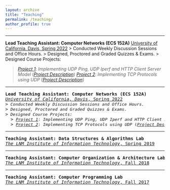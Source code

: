 ```yaml
---
layout: archive
title: "Teaching"
permalink: /teaching/
author_profile: true
---
```


<p></p>
<hr>
<p></p>

**Lead Teaching Assistant: Computer Networks (ECS 152A)**
<ins>University of California, Davis, Spring 2022</ins>
\> Conducted Weekly Discussion Sessions and Office Hours.
\> Designed, Proctored and Graded Quizzes & Exams.
\> Designed Course Projects:
   > [_Project 1_](https://github.com/Yash-Vekaria/HTTPClientServer): _Implementing UDP Ping, UDP Iperf and HTTP Client Server Model_ ([_Project Description_](https://docs.google.com/document/d/1P-p3-W50nj2-XBY3YjoPUNJxugvgHNPYlaPlfa375bk/edit?usp=sharing))
   > [_Project 2_](https://github.com/Yash-Vekaria/TCPProtocol): _Implementing TCP Protocols using UDP_ ([_Project Description_](https://docs.google.com/document/d/1BoU-GWclEHxUR5ZATwnuPEGvhZM6geCMCPH9eVJvIxg/edit?usp=sharing))

<p></p>
<hr>
<p></p>

<pre>
<b>Lead Teaching Assistant: Computer Networks (ECS 152A)</b>  
<u><i>University of California, Davis</i>, Spring 2022</u>
><i><font size="3"> Conducted Weekly Discussion Sessions and Office Hours.</font></i>
><i><font size="3"> Designed, Proctored and Graded Quizzes & Exams.</font></i>
><i><font size="3"> Designed Course Projects:</font></i>
  ><font size="3"> <i><a href="https://github.com/Yash-Vekaria/HTTPClientServer">Project 1</a></i>: <i>Implementing UDP Ping, UDP Iperf and HTTP Client Server Model</i> (<i><a href="https://docs.google.com/document/d/1P-p3-W50nj2-XBY3YjoPUNJxugvgHNPYlaPlfa375bk/edit?usp=sharing">Project Description</a></i>)</font>
  ><font size="3"> <i><a href="https://github.com/Yash-Vekaria/TCPProtocol">Project 2</a></i>: <i>Implementing TCP Protocols using UDP</i> (<i><a href="https://docs.google.com/document/d/1BoU-GWclEHxUR5ZATwnuPEGvhZM6geCMCPH9eVJvIxg/edit?usp=sharing">Project Description</a></i>)</font>
</pre>

<p></p>
<hr>
<p></p>

<pre>
<b>Teaching Assistant: Data Structures & Algorithms Lab</b>  
<u><i>The LNM Institute of Information Technology</i>, Spring 2019</u>
</pre>

<p></p>
<hr>
<p></p>

<pre>
<b>Teaching Assistant: Computer Organization & Architecture Lab</b>  
<u><i>The LNM Institute of Information Technology</i>, Fall 2018</u>
</pre>

<p></p>
<hr>
<p></p>

<pre>
<b>Teaching Assistant: Computer Programming Lab</b>  
<u><i>The LNM Institute of Information Technology</i>, Fall 2017</u>
</pre>


<!-- {% include base_path %}

{% for post in site.teaching reversed %}
  {% include archive-single.html %}
{% endfor %} -->
